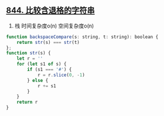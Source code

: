 ## [844. 比较含退格的字符串](https://leetcode-cn.com/problems/backspace-string-compare/)

1. 栈 时间复杂度o(n) 空间复杂度o(n)
```js
function backspaceCompare(s: string, t: string): boolean {
    return str(s) === str(t)
};
function str(s) {
    let r = ''
    for (let s1 of s) {
        if (s1 === '#') {
            r = r.slice(0, -1)
        } else {
            r += s1
        }
    }
    return r
}
```